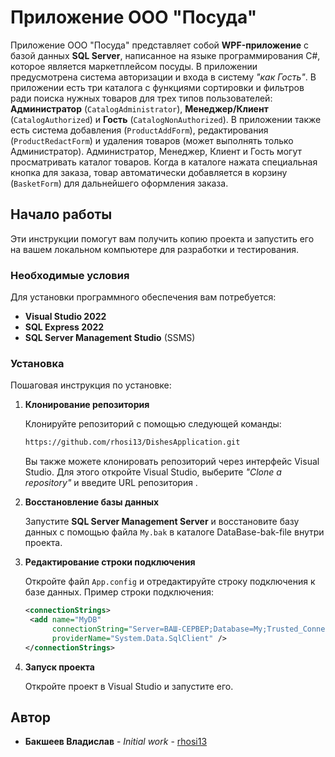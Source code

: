 # Приложение ООО "Посуда"

Приложение ООО "Посуда" представляет собой **WPF-приложение** с базой данных **SQL Server**, написанное на языке программирования C#, которое является маркетплейсом посуды. В приложении предусмотрена система авторизации и входа в систему _"как Гость"_. В приложении есть три каталога с функциями сортировки и фильтров ради поиска нужных товаров для трех типов пользователей: **Администратор** (`CatalogAdministrator`), **Менеджер/Клиент** (`CatalogAuthorized`) и **Гость** (`CatalogNonAuthorized`). В приложении также есть система добавления (`ProductAddForm`), редактирования (`ProductRedactForm`) и удаления товаров (может выполнять только Администратор). Администратор, Менеджер, Клиент и Гость могут просматривать каталог товаров. Когда в каталоге нажата специальная кнопка для заказа, товар автоматически добавляется в корзину (`BasketForm`) для дальнейшего оформления заказа.

## Начало работы

Эти инструкции помогут вам получить копию проекта и запустить его на вашем локальном компьютере для разработки и тестирования.

### Необходимые условия

Для установки программного обеспечения вам потребуется:

* **Visual Studio 2022**
* **SQL Express 2022**
* **SQL Server Management Studio** (SSMS)

### Установка

Пошаговая инструкция по установке:

1. **Клонирование репозитория**

   Клонируйте репозиторий с помощью следующей команды:

   ```bash
   https://github.com/rhosi13/DishesApplication.git
   ```

   Вы также можете клонировать репозиторий через интерфейс Visual Studio. Для этого откройте Visual Studio, выберите _"Clone a repository"_ и введите URL репозитория .

2. **Восстановление базы данных**

   Запустите **SQL Server Management Server** и восстановите базу данных с помощью файла `My.bak` в каталоге DataBase-bak-file внутри проекта.

3. **Редактирование строки подключения**

   Откройте файл `App.config` и отредактируйте строку подключения к базе данных. Пример строки подключения:

   ```xml
   <connectionStrings>
	<add name="MyDB"
		 connectionString="Server=ВАШ-СЕРВЕР;Database=My;Trusted_Connection=True;Encrypt=True;TrustServerCertificate=True;"
		 providerName="System.Data.SqlClient" />
   </connectionStrings>
   ```

4. **Запуск проекта**

   Откройте проект в Visual Studio и запустите его.

## Автор

* **Бакшеев Владислав** - *Initial work* - [rhosi13](https://github.com/rhosi13)
